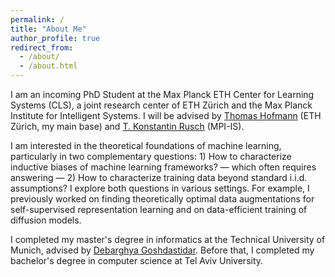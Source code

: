 ```yaml
---
permalink: /
title: "About Me"
author_profile: true
redirect_from: 
  - /about/
  - /about.html
---
```


I am an incoming PhD Student at the Max Planck ETH Center for Learning Systems (CLS), a joint research center of ETH Zürich and the Max Planck Institute for Intelligent Systems. I will be advised by [Thomas Hofmann](https://da.inf.ethz.ch/people/ThomasHofmann/) (ETH Zürich, my main base) and [T. Konstantin Rusch](https://konstantinrusch.com/) (MPI-IS).

I am interested in the theoretical foundations of machine learning, particularly in two complementary questions: 1) How to characterize inductive biases of machine learning frameworks? — which often requires answering — 2) How to characterize training data beyond standard i.i.d. assumptions? I explore both questions in various settings. For example, I previously worked on finding theoretically optimal data augmentations for self-supervised representation learning and on data-efficient training of diffusion models.

I completed my master's degree in informatics at the Technical University of Munich, advised by [Debarghya Goshdastidar](https://www.cs.cit.tum.de/tfai/people/debarghya-ghoshdastidar/). Before that, I completed my bachelor's degree in computer science at Tel Aviv University.